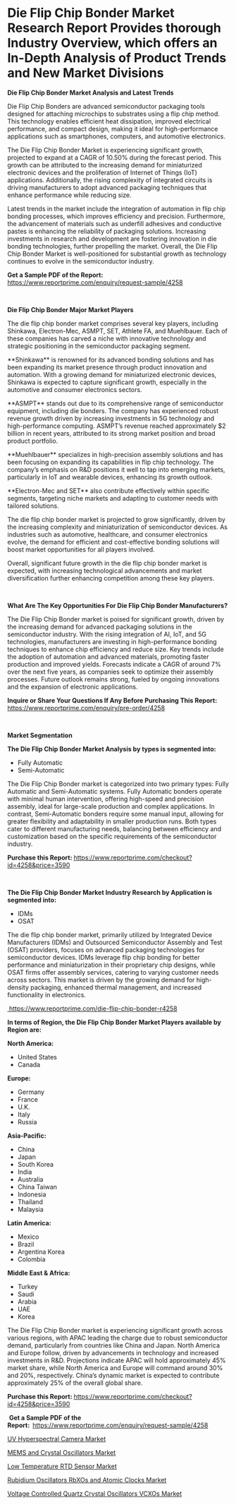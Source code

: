 <p><h1>Die Flip Chip Bonder Market Research Report Provides thorough Industry Overview, which offers an In-Depth Analysis of Product Trends and New Market Divisions</h1></p><p><strong>Die Flip Chip Bonder Market Analysis and Latest Trends</strong></p>
<p><p>Die Flip Chip Bonders are advanced semiconductor packaging tools designed for attaching microchips to substrates using a flip chip method. This technology enables efficient heat dissipation, improved electrical performance, and compact design, making it ideal for high-performance applications such as smartphones, computers, and automotive electronics.</p><p>The Die Flip Chip Bonder Market is experiencing significant growth, projected to expand at a CAGR of 10.50% during the forecast period. This growth can be attributed to the increasing demand for miniaturized electronic devices and the proliferation of Internet of Things (IoT) applications. Additionally, the rising complexity of integrated circuits is driving manufacturers to adopt advanced packaging techniques that enhance performance while reducing size.</p><p>Latest trends in the market include the integration of automation in flip chip bonding processes, which improves efficiency and precision. Furthermore, the advancement of materials such as underfill adhesives and conductive pastes is enhancing the reliability of packaging solutions. Increasing investments in research and development are fostering innovation in die bonding technologies, further propelling the market. Overall, the Die Flip Chip Bonder Market is well-positioned for substantial growth as technology continues to evolve in the semiconductor industry.</p></p>
<p><strong>Get a Sample PDF of the Report:&nbsp;</strong> <a href="https://www.reportprime.com/enquiry/request-sample/4258?utm_campaign=1885&utm_medium=2&utm_source=Github&utm_content=ia&utm_term=19032025&utm_id=die-flip-chip-bonder">https://www.reportprime.com/enquiry/request-sample/4258</a></p>
<p>&nbsp;</p>
<p><strong>Die Flip Chip Bonder Major Market Players</strong></p>
<p><p>The die flip chip bonder market comprises several key players, including Shinkawa, Electron-Mec, ASMPT, SET, Athlete FA, and Muehlbauer. Each of these companies has carved a niche with innovative technology and strategic positioning in the semiconductor packaging segment.</p><p>**Shinkawa** is renowned for its advanced bonding solutions and has been expanding its market presence through product innovation and automation. With a growing demand for miniaturized electronic devices, Shinkawa is expected to capture significant growth, especially in the automotive and consumer electronics sectors.</p><p>**ASMPT** stands out due to its comprehensive range of semiconductor equipment, including die bonders. The company has experienced robust revenue growth driven by increasing investments in 5G technology and high-performance computing. ASMPT’s revenue reached approximately $2 billion in recent years, attributed to its strong market position and broad product portfolio.</p><p>**Muehlbauer** specializes in high-precision assembly solutions and has been focusing on expanding its capabilities in flip chip technology. The company’s emphasis on R&D positions it well to tap into emerging markets, particularly in IoT and wearable devices, enhancing its growth outlook.</p><p>**Electron-Mec and SET** also contribute effectively within specific segments, targeting niche markets and adapting to customer needs with tailored solutions.</p><p>The die flip chip bonder market is projected to grow significantly, driven by the increasing complexity and miniaturization of semiconductor devices. As industries such as automotive, healthcare, and consumer electronics evolve, the demand for efficient and cost-effective bonding solutions will boost market opportunities for all players involved.</p><p>Overall, significant future growth in the die flip chip bonder market is expected, with increasing technological advancements and market diversification further enhancing competition among these key players.</p></p>
<p>&nbsp;</p>
<p><strong>What Are The Key Opportunities For Die Flip Chip Bonder Manufacturers?</strong></p>
<p><p>The Die Flip Chip Bonder market is poised for significant growth, driven by the increasing demand for advanced packaging solutions in the semiconductor industry. With the rising integration of AI, IoT, and 5G technologies, manufacturers are investing in high-performance bonding techniques to enhance chip efficiency and reduce size. Key trends include the adoption of automation and advanced materials, promoting faster production and improved yields. Forecasts indicate a CAGR of around 7% over the next five years, as companies seek to optimize their assembly processes. Future outlook remains strong, fueled by ongoing innovations and the expansion of electronic applications.</p></p>
<p><strong>Inquire or Share Your Questions If Any Before Purchasing This Report:</strong> <a href="https://www.reportprime.com/enquiry/pre-order/4258?utm_campaign=1885&utm_medium=2&utm_source=Github&utm_content=ia&utm_term=19032025&utm_id=die-flip-chip-bonder">https://www.reportprime.com/enquiry/pre-order/4258</a></p>
<p>&nbsp;</p>
<p><strong>Market Segmentation</strong></p>
<p><strong>The Die Flip Chip Bonder Market Analysis by types is segmented into:</strong></p>
<p><ul><li>Fully Automatic</li><li>Semi-Automatic</li></ul></p>
<p><p>The Die Flip Chip Bonder market is categorized into two primary types: Fully Automatic and Semi-Automatic systems. Fully Automatic bonders operate with minimal human intervention, offering high-speed and precision assembly, ideal for large-scale production and complex applications. In contrast, Semi-Automatic bonders require some manual input, allowing for greater flexibility and adaptability in smaller production runs. Both types cater to different manufacturing needs, balancing between efficiency and customization based on the specific requirements of the semiconductor industry.</p></p>
<p><strong>Purchase this Report:&nbsp;</strong><a href="https://www.reportprime.com/checkout?id=4258&price=3590&utm_campaign=1885&utm_medium=2&utm_source=Github&utm_content=ia&utm_term=19032025&utm_id=die-flip-chip-bonder">https://www.reportprime.com/checkout?id=4258&price=3590</a></p>
<p>&nbsp;</p>
<p><strong>The Die Flip Chip Bonder Market Industry Research by Application is segmented into:</strong></p>
<p><ul><li>IDMs</li><li>OSAT</li></ul></p>
<p><p>The die flip chip bonder market, primarily utilized by Integrated Device Manufacturers (IDMs) and Outsourced Semiconductor Assembly and Test (OSAT) providers, focuses on advanced packaging technologies for semiconductor devices. IDMs leverage flip chip bonding for better performance and miniaturization in their proprietary chip designs, while OSAT firms offer assembly services, catering to varying customer needs across sectors. This market is driven by the growing demand for high-density packaging, enhanced thermal management, and increased functionality in electronics.</p></p>
<p><a href="https://www.reportprime.com/die-flip-chip-bonder-r4258?utm_campaign=1885&utm_medium=2&utm_source=Github&utm_content=ia&utm_term=19032025&utm_id=die-flip-chip-bonder">&nbsp;https://www.reportprime.com/die-flip-chip-bonder-r4258</a></p>
<p><strong>In terms of Region, the Die Flip Chip Bonder Market Players available by Region are:</strong></p>
<p>
    <p> <strong> North America: </strong>
        <ul>
            <li>United States</li>
            <li>Canada</li>
        </ul>
        </p> 
    <p> <strong> Europe: </strong>
        <ul>
            <li>Germany</li>
            <li>France</li>
            <li>U.K.</li>
            <li>Italy</li>
            <li>Russia</li>
        </ul>
        </p> 
    <p> <strong> Asia-Pacific: </strong>
        <ul>
            <li>China</li>
            <li>Japan</li>
            <li>South Korea</li>
            <li>India</li>
            <li>Australia</li>
            <li>China Taiwan</li>
            <li>Indonesia</li>
            <li>Thailand</li>
            <li>Malaysia</li>
        </ul>
        </p> 
    <p> <strong> Latin America: </strong>
        <ul>
            <li>Mexico</li>
            <li>Brazil</li>
            <li>Argentina Korea</li>
            <li>Colombia</li>
        </ul>
        </p> 
    <p> <strong> Middle East & Africa: </strong>
        <ul>
            <li>Turkey</li>
            <li>Saudi</li>
            <li>Arabia</li>
            <li>UAE</li>
            <li>Korea</li>
        </ul>
    </p>
    </p>
<p><p>The Die Flip Chip Bonder market is experiencing significant growth across various regions, with APAC leading the charge due to robust semiconductor demand, particularly from countries like China and Japan. North America and Europe follow, driven by advancements in technology and increased investments in R&D. Projections indicate APAC will hold approximately 45% market share, while North America and Europe will command around 30% and 20%, respectively. China’s dynamic market is expected to contribute approximately 25% of the overall global share.</p></p>
<p><strong>Purchase this Report: </strong><a href="https://www.reportprime.com/checkout?id=4258&price=3590&utm_campaign=1885&utm_medium=2&utm_source=Github&utm_content=ia&utm_term=19032025&utm_id=die-flip-chip-bonder">https://www.reportprime.com/checkout?id=4258&price=3590</a></p>
<p>&nbsp;<strong>Get a Sample PDF of the Report:&nbsp;&nbsp;</strong><a href="https://www.reportprime.com/enquiry/request-sample/4258?utm_campaign=1885&utm_medium=2&utm_source=Github&utm_content=ia&utm_term=19032025&utm_id=die-flip-chip-bonder">https://www.reportprime.com/enquiry/request-sample/4258</a></p>
<p><strong></strong></p>
<p><p><a href="https://github.com/tineamonaya/Market-Research-Report-List-1/blob/main/uv-hyperspectral-camera-market.md?utm_campaign=1885&utm_medium=2&utm_source=Github&utm_content=ia&utm_term=19032025&utm_id=die-flip-chip-bonder">UV Hyperspectral Camera Market</a></p><p><a href="https://github.com/rigelciara0p/Market-Research-Report-List-1/blob/main/mems-and-crystal-oscillators-market.md?utm_campaign=1885&utm_medium=2&utm_source=Github&utm_content=ia&utm_term=19032025&utm_id=die-flip-chip-bonder">MEMS and Crystal Oscillators Market</a></p><p><a href="https://github.com/koopalujale2/Market-Research-Report-List-1/blob/main/low-temperature-rtd-sensor-market.md?utm_campaign=1885&utm_medium=2&utm_source=Github&utm_content=ia&utm_term=19032025&utm_id=die-flip-chip-bonder">Low Temperature RTD Sensor Market</a></p><p><a href="https://github.com/porstheftyux/Market-Research-Report-List-1/blob/main/rubidium-oscillators-rbxos-and-atomic-clocks-market.md?utm_campaign=1885&utm_medium=2&utm_source=Github&utm_content=ia&utm_term=19032025&utm_id=die-flip-chip-bonder">Rubidium Oscillators RbXOs and Atomic Clocks Market</a></p><p><a href="https://github.com/lecaneidreks/Market-Research-Report-List-1/blob/main/voltage-controlled-quartz-crystal-oscillators-vcxos-market.md?utm_campaign=1885&utm_medium=2&utm_source=Github&utm_content=ia&utm_term=19032025&utm_id=die-flip-chip-bonder">Voltage Controlled Quartz Crystal Oscillators VCXOs Market</a></p></p>